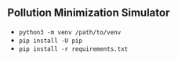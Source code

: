 ## Pollution Minimization Simulator
- `python3 -m venv /path/to/venv`
- `pip install -U pip`
- `pip install -r requirements.txt`
